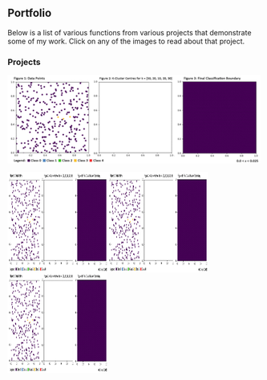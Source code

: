 ## Portfolio

Below is a list of various functions from various projects that demonstrate some of my work. Click on any of the images to read about that project.

### Projects

[<img src="https://github.com/cory-sulpizi/k_means_classifier/blob/master/images/example_2.gif?raw=true"/>](k_means_classifier.md)

<img align="left" width="200px" height="200px" src="https://github.com/cory-sulpizi/k_means_classifier/blob/master/images/example_2.gif?raw=true"/> <img align="left" width="200px" height="200px" src="https://github.com/cory-sulpizi/k_means_classifier/blob/master/images/example_2.gif?raw=true"/> <img align="left" width="200px" height="200px" src="https://github.com/cory-sulpizi/k_means_classifier/blob/master/images/example_2.gif?raw=true"/>
